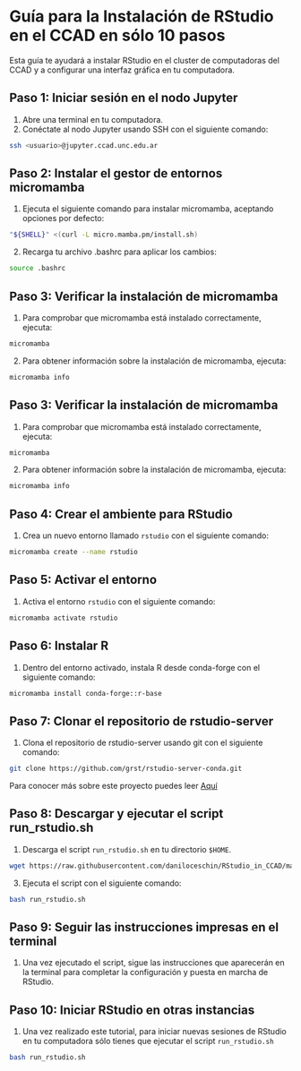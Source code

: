 
# Guía para la Instalación de RStudio en el CCAD en sólo 10 pasos

Esta guía te ayudará a instalar RStudio en el cluster de computadoras del CCAD y a configurar una interfaz gráfica en tu computadora.

## Paso 1: Iniciar sesión en el nodo Jupyter

1. Abre una terminal en tu computadora.
2. Conéctate al nodo Jupyter usando SSH con el siguiente comando:
```bash
ssh <usuario>@jupyter.ccad.unc.edu.ar
```
## Paso 2: Instalar el gestor de entornos micromamba

1. Ejecuta el siguiente comando para instalar micromamba, aceptando opciones por defecto:
```bash
"${SHELL}" <(curl -L micro.mamba.pm/install.sh)
```
2. Recarga tu archivo .bashrc para aplicar los cambios:
```bash
source .bashrc
```

## Paso 3: Verificar la instalación de micromamba

1. Para comprobar que micromamba está instalado correctamente, ejecuta:
```bash
micromamba
```
2. Para obtener información sobre la instalación de micromamba, ejecuta:
```bash
micromamba info
```

## Paso 3: Verificar la instalación de micromamba

1. Para comprobar que micromamba está instalado correctamente, ejecuta:
```bash
micromamba
```
2. Para obtener información sobre la instalación de micromamba, ejecuta:
```bash
micromamba info
```

## Paso 4: Crear el ambiente para RStudio

1. Crea un nuevo entorno llamado `rstudio` con el siguiente comando:
```bash
micromamba create --name rstudio
```

## Paso 5: Activar el entorno

1. Activa el entorno `rstudio` con el siguiente comando:
```bash
micromamba activate rstudio
```

## Paso 6: Instalar R

1. Dentro del entorno activado, instala R desde conda-forge con el siguiente comando:
```bash
micromamba install conda-forge::r-base
```

## Paso 7: Clonar el repositorio de rstudio-server

1. Clona el repositorio de rstudio-server usando git con el siguiente comando:
```bash
git clone https://github.com/grst/rstudio-server-conda.git
```
Para conocer más sobre este proyecto puedes leer [Aquí](https://github.com/grst/rstudio-server-conda)

## Paso 8: Descargar y ejecutar el script run_rstudio.sh

1. Descarga el script `run_rstudio.sh` en tu directorio `$HOME`.
```bash
wget https://raw.githubusercontent.com/daniloceschin/RStudio_in_CCAD/main/run_rstudio.sh
```

3. Ejecuta el script con el siguiente comando:
```bash
bash run_rstudio.sh
```
## Paso 9: Seguir las instrucciones impresas en el terminal

1. Una vez ejecutado el script, sigue las instrucciones que aparecerán en la terminal para completar la configuración y puesta en marcha de RStudio.

## Paso 10: Iniciar RStudio en otras instancias
1. Una vez realizado este tutorial, para iniciar nuevas sesiones de RStudio en tu computadora sólo tienes que ejecutar el script `run_rstudio.sh`
```bash
bash run_rstudio.sh
```
